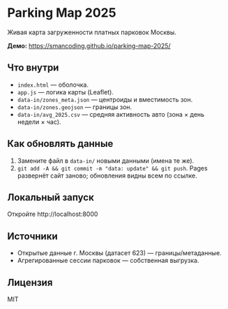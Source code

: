 # Parking Map 2025

Живая карта загруженности платных парковок Москвы.

**Демо:** https://smancoding.github.io/parking-map-2025/

## Что внутри
- `index.html` — оболочка.
- `app.js` — логика карты (Leaflet).
- `data-in/zones_meta.json` — центроиды и вместимость зон.
- `data-in/zones.geojson` — границы зон.
- `data-in/avg_2025.csv` — средняя активность авто (зона × день недели × час).

## Как обновлять данные
1. Замените файл в `data-in/` новыми данными (имена те же).
2. `git add -A && git commit -m "data: update" && git push`.
Pages развернёт сайт заново; обновления видны всем по ссылке.

## Локальный запуск

Откройте http://localhost:8000

## Источники
- Открытые данные г. Москвы (датасет 623) — границы/метаданные.
- Агрегированные сессии парковок — собственная выгрузка.

## Лицензия
MIT
